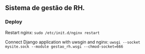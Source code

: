 ## Sistema de gestão de RH.


### Deploy

Restart nginx:
`sudo /etc/init.d/nginx restart`

Connect Django application with uwsgin and nginx:
`uwsgi --socket mysite.sock --module gestao_rh.wsgi --chmod-socket=666`